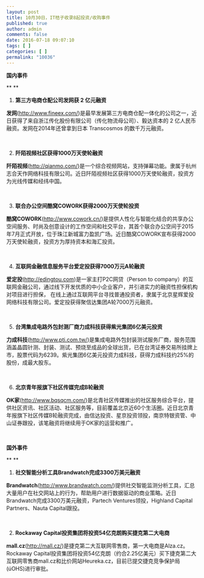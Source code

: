 ```yaml
---
layout: post
title: 10月30日，IT桔子收录8起投资/收购事件
published: true
author: admin
comments: false
date: 2016-07-18 09:07:10
tags: [ ]
categories: [ ]
permalink: "10036"
---
```

**国内事件**

** **

1. **第三方电商仓配公司发网获 2 亿元融资**

**发网**(http://www.fineex.com/)是最早发展第三方电商仓配一体化的公司之一，近日获得了来自浙江传化股份有限公司（传化物流母公司）、毅达资本的 2 亿人民币融资。发网在2014年还曾拿到日本 Transcosmos 的数千万元融资。

&nbsp;

2. **阡陌视频社区获得1000万天使轮融资**

**阡陌视频**(http://qianmo.com/)是一个综合视频网站，支持弹幕功能。隶属于杭州志合天作网络科技有限公司。近日阡陌视频社区获得1000万天使轮融资，投资方为光线传媒和经纬中国。

&nbsp;

3. **联合办公空间酷窝COWORK获得2000万天使轮投资**

**酷窝COWORK**(http://www.cowork.cn/)是提供人性化与智能化结合的共享办公空间服务、时尚及创意设计的工作空间和社交平台，其首个联合办公空间于2015年7月正式开放，位于珠江新城富力盈凯广场。近日酷窝COWORK宣布获得2000万天使轮融资，投资方为厚持资本和海汇投资。

&nbsp;

4. **互联网金融信息服务平台爱定投获得7000万元A轮融资**

**爱定投**(http://edingtou.com)是一家主打P2C网贷（Person to company）的互联网金融公司，通过线下开发优质的中小企业客户，并引进实力的融资性担保机构对项目进行担保， 在线上通过互联网平台寻找普通投资者，隶属于北京星辉爱投网络科技有限公司。爱定投获得聚信达集团A轮7000万元融资。

&nbsp;

5. **台湾集成电路外包封测厂商力成科技获得紫光集团6亿美元投资**

**力成科技**(http://www.pti.com.tw/)是集成电路外包封装测试服务厂商，服务范围涵盖晶圆针测、封装、测试、预烧至成品的全球出货，已在台湾证券交易所挂牌上市，股票代码为6239。紫光集团6亿美元投资力成科技，获得力成科技约25%的股份，成最大股东。

&nbsp;

6. **北京青年报旗下社区传媒完成B轮融资**

**OK家**(http://www.bqsqcm.com/)是北青社区传媒推出的社区服务综合平台，提供社区资讯、社区活动、社区服务等，目前覆盖北京近60个生活圈。近日北京青年报旗下社区传媒B轮融资完成，由信达投资、星京投资领投，南京特银资管、中山证券跟投，该笔融资将继续用于OK家的运营和推广。

&nbsp;

**国外事件**

** **

1. **社交智能分析工具Brandwatch完成3300万美元融资**

**Brandwatch**(http://www.brandwatch.com/)提供社交智能监测分析工具，汇总大量用户在社交网站上的行为，帮助用户进行数据驱动的商业策略。近日Brandwatch完成3300万美元融资，Partech Ventures领投，Highland Capital Partners、Nauta Capital跟投。

&nbsp;

2. **Rockaway Capital投资集团将投资54亿克朗购买捷克第二大电商**

**mall.cz**(http://mall.cz/)是捷克第二大互联网零售商，第一大电商是Alza.cz。Rockaway Capital投资集团将投资54亿克朗（约合2.25亿美元）买下捷克第二大互联网零售商mall.cz和比价网站Heureka.cz，目前已提交捷克竞争保护局(úOHS)进行审批。